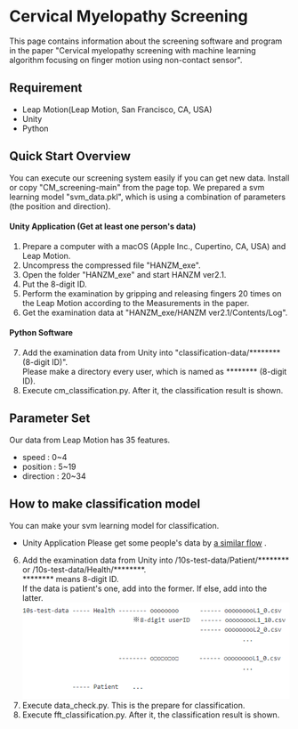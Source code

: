 Cervical Myelopathy Screening
====
This page contains information about the screening software and program in the paper &quot;Cervical myelopathy screening with machine learning algorithm focusing on finger motion
using non-contact sensor&quot;.

## Requirement
- Leap Motion(Leap Motion, San Francisco, CA, USA)
- Unity
- Python

## Quick Start Overview
You can execute our screening system easily if you can get new data.
Install or copy &quot;CM_screening-main&quot; from the page top.
We prepared a svm learning model &quot;svm_data.pkl&quot;, which is using a combination of parameters (the position and direction).

#### Unity Application (Get at least one person's data)
1. Prepare a computer with a macOS (Apple Inc., Cupertino, CA, USA) and Leap Motion.
2. Uncompress the compressed file &quot;HANZM_exe&quot;.
3. Open the folder &quot;HANZM_exe&quot; and start HANZM ver2.1.
4. Put the 8-digit ID.
5. Perform the examination by gripping and releasing fingers 20 times on the Leap Motion according to the Measurements in the paper.
6. Get the examination data at &quot;HANZM_exe/HANZM ver2.1/Contents/Log&quot;.

#### Python Software
7. Add the examination data from Unity into &quot;classification-data/******** (8-digit ID)&quot;.  
   Please make a directory every user, which is named as ******** (8-digit ID).
8. Execute cm_classification.py. After it, the classification result is shown.

## Parameter Set
Our data from Leap Motion has 35 features.  
- speed     : 0~4
- position  : 5~19
- direction : 20~34

## How to make classification model
You can make your svm learning model for classification.

- Unity Application
Please get some people's data by [a similar flow](#unity-application-get-at-least-one-persons-data) .

6. Add the examination data from Unity into /10s-test-data/Patient/******** or /10s-test-data/Health/********.  
   ******** means 8-digit ID.  
   If the data is patient's one, add into the former. If else, add into the latter.
   ![Alt text](directory_path_image.PNG)
7. Execute data_check.py. This is the prepare for classification.
8. Execute fft_classification.py. After it, the classification result is shown.
